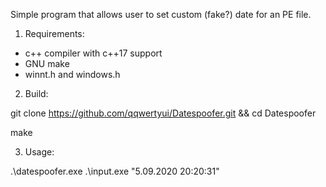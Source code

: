 Simple program that allows user to set custom (fake?) date for an PE file.

1. Requirements:
- c++ compiler with c++17 support
- GNU make
- winnt.h and windows.h

2. Build:

git clone https://github.com/qqwertyui/Datespoofer.git && cd Datespoofer

make

3. Usage:

.\datespoofer.exe .\input.exe "5.09.2020 20:20:31"
